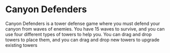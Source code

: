# Canyon Defenders
Canyon Defenders is a tower defense game where you must defend your canyon from waves of enemies. You have 15 waves to survive, and you can use four different types of towers to help you. You can drag and drop towers to place them, and you can drag and drop new towers to upgrade existing towers
